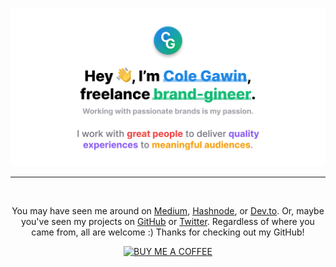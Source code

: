 ![Hey, I’m Cole Gawin, freelance brand-gineer.](/assets/gh-profile.png)

---

<br />

<div align="center">

You may have seen me around on [Medium](https://medium.com/@colegawin), [Hashnode](https://blog.colegaw.in), or [Dev.to](https://dev.to/chroline). Or, maybe you've seen my projects on [GitHub](https://github.com/chroline) or [Twitter](https://twitter.com/colegawin_). Regardless of where you came from, all are welcome :) Thanks for checking out my GitHub!

[![BUY ME A COFFEE](https://img.shields.io/badge/-buy%20me%20a%20coffee-black?logo=buymeacoffee&style=for-the-badge)](https://buymeacoffee.com/colegawin)

</div>

<!--
**chroline/chroline** is a ✨ _special_ ✨ repository because its `README.md` (this file) appears on your GitHub profile.

Here are some ideas to get you started:

- 🔭 I’m currently working on ...
- 🌱 I’m currently learning ...
- 👯 I’m looking to collaborate on ...
- 🤔 I’m looking for help with ...
- 💬 Ask me about ...
- 📫 How to reach me: ...
- 😄 Pronouns: ...
- ⚡ Fun fact: ...
-->

